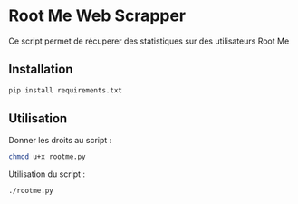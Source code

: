 # Root Me Web Scrapper

Ce script permet de récuperer des statistiques sur des utilisateurs Root Me

## Installation

```bash
pip install requirements.txt
```

## Utilisation

Donner les droits au script :
```bash
chmod u+x rootme.py
```
Utilisation du script : 
```bash
./rootme.py
```


